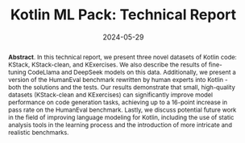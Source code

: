 ---
title: "Kotlin ML Pack: Technical Report"
authors: '<i>Sergey Titov, Mikhail Evtikhiev, Anton Shapkin, Oleg Smirnov, Sergei Boytsov, Sergei Boytsov, Dariia Karaeva, Maksim Sheptyakov, Mikhail Arkhipov, Timofey Bryksin, and Egor Bogomolov</i>'
status: "preprint"
collection: publications
permalink: /publications/2024-05-29-kotlin-ml-initiative
date: 2024-05-29
venue: "<b>arXiv</b>"
pdf: 'https://arxiv.org/abs/2405.19250'
data: 'https://huggingface.co/collections/JetBrains/kotlin-ml-pack-66423743451ac992774574ba'
counter_id: 'P10'
abstract: "<p><b>Abstract</b>. In this technical report, we present three novel datasets of Kotlin code: KStack, KStack-clean, and KExercises. We also describe the results of fine-tuning CodeLlama and DeepSeek models on this data. Additionally, we present a version of the HumanEval benchmark rewritten by human experts into Kotlin - both the solutions and the tests. Our results demonstrate that small, high-quality datasets (KStack-clean and KExercises) can significantly improve model performance on code generation tasks, achieving up to a 16-point increase in pass rate on the HumanEval benchmark. Lastly, we discuss potential future work in the field of improving language modeling for Kotlin, including the use of static analysis tools in the learning process and the introduction of more intricate and realistic benchmarks.</p>"
---